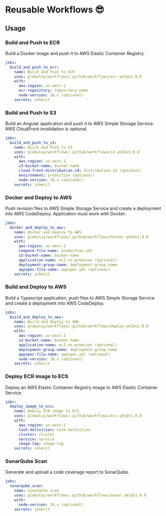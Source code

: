 # Reusable Workflows :sunglasses:

## Usage

### Build and Push to ECR

Build a Docker image and push it to AWS Elastic Container Registry.

```yaml
jobs:
  build_and_push_to_ecr:
    name: Build and Push to ECR
    uses: globaluy/workflows/.github/workflows/ecr.yml@v1.0.0
    with:
      aws-region: us-west-2
      ecr-repository: repository-name
      node-version: 18.x (optional)
    secrets: inherit
```

### Build and Push to S3

Build an Angular application and push it to AWS Simple Storage Service.
AWS CloudFront invalidation is optional.

```yaml
jobs:
  build_and_push_to_s3:
    name: Build and Push to S3
    uses: globaluy/workflows/.github/workflows/s3.yml@v1.0.0
    with:
      aws-region: us-west-2
      s3-bucket-name: bucket-name
      cloud-front-distribution-id: distribution-id (optional)
      environment: production (optional)
      node-version: 18.x (optional)
    secrets: inherit
```

### Docker and Deploy to AWS

Push revision files to AWS Simple Storage Service and create a deployment into AWS CodeDeploy.
Application must work with Docker.

```yaml
jobs:
  docker_and_deploy_to_aws:
    name: Docker and Deploy to AWS
    uses: globaluy/workflows/.github/workflows/docker.yml@v1.0.0
    with:
      aws-region: us-west-2
      compose-file-name: production.yml
      s3-bucket-name: bucket-name
      application-name: ec2-on-premises (optional)
      deployment-group-name: deployment-group-name
      appspec-file-name: appspec.yml (optional)
    secrets: inherit
```

### Build and Deploy to AWS

Build a Typescript application, push files to AWS Simple Storage Service and create a deployment into AWS CodeDeploy.

```yaml
jobs:
  build_and_deploy_to_aws:
    name: Build and Deploy to AWS
    uses: globaluy/workflows/.github/workflows/deploy.yml@v1.0.0
    with:
      aws-region: us-west-2
      s3-bucket-name: bucket-name
      application-name: ec2-on-premises (optional)
      deployment-group-name: deployment-group-name
      appspec-file-name: appspec.yml (optional)
      node-version: 18.x (optional)
    secrets: inherit
```

### Deploy ECR image to ECS

Deploy an AWS Elastic Container Registry image to AWS Elastic Container Service.

```yaml
jobs:
  deploy_image_to_ecs:
    name: Deploy ECR image to ECS
    uses: globaluy/workflows/.github/workflows/ecs.yml@v1.0.0
    with:
      aws-region: us-west-2
      task-definition: task-definition
      cluster: cluster
      service: service
      image-tag: image-tag
    secrets: inherit
```

### SonarQube Scan

Generate and upload a code coverage report to SonarQube.

```yaml
jobs:
  sonarqube_scan:
    name: SonarQube scan
    uses: globaluy/workflows/.github/workflows/sonar.yml@v1.0.0
    with:
      node-version: 18.x (optional)
    secrets: inherit
```
